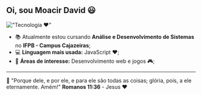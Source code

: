## Oi, sou Moacir David :smiley:

!["Tecnologia ❤️"](https://cdn.vivotech.com.br/vivo-tech/wp-content/uploads/2019/01/10185353/cidade-da-internet-em-Wifi-Ralph.gif)

* 📚 Atualmente estou cursando **Análise e Desenvolvimento de Sistemas** no **IFPB - Campus Cajazeiras**;
* 💻 **Linguagem mais usada:** JavaScript ❤️;
* 📌 **Áreas de interesse:** Desenvolvimento web e jogos 🎮;
------------------------------------------------------------
📖 "Porque dele, e por ele, e para ele são todas as coisas; glória, pois, a ele eternamente. Amém!"
**Romanos 11:36** - Jesus ❤️
<!--
**moacirdavidag/moacirdavidag** is a ✨ _special_ ✨ repository because its `README.md` (this file) appears on your GitHub profile.

Here are some ideas to get you started:

- 🔭 I’m currently working on ...
- 🌱 I’m currently learning ...
- 👯 I’m looking to collaborate on ...
- 🤔 I’m looking for help with ...
- 💬 Ask me about ...
- 📫 How to reach me: ...
- 😄 Pronouns: ...
- ⚡ Fun fact: ...
-->
